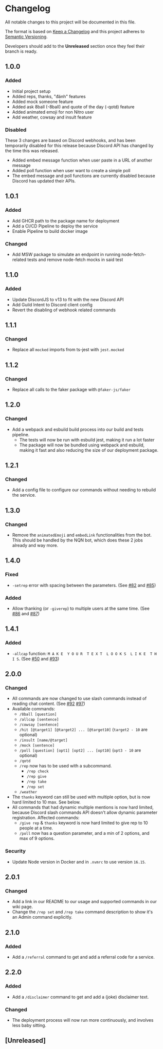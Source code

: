 # Changelog
All notable changes to this project will be documented in this file.

The format is based on [Keep a Changelog](http://keepachangelog.com/en/1.0.0/)
and this project adheres to [Semantic Versioning](http://semver.org/spec/v2.0.0.html).

Developers should add to the **Unreleased** section once they feel their branch is ready.

## 1.0.0

### Added

- Initial project setup
- Added reps, thanks, "đánh" features
- Added mock someone feature
- Added ask 8ball (-8ball) and quote of the day (-qotd) feature
- Added animated emoji for non Nitro user
- Add weather, cowsay and insult feature

### Disabled

These 3 changes are based on Discord webhooks, and has been temporarily disabled for this
release because Discord API has changed by the time this was released.

- Added embed message function when user paste in a URL of another message
- Added poll function when user want to create a simple poll
- The embed message and poll functions are currently disabled because Discord has updated their APIs.

## 1.0.1

### Added

- Add GHCR path to the package name for deployment
- Add a CI/CD Pipeline to deploy the service
- Enable Pipeline to build docker image

### Changed

- Add MSW package to simulate an endpoint in running node-fetch-related tests
  and remove node-fetch mocks in said test

## 1.1.0

### Added

- Update DiscordJS to v13 to fit with the new Discord API
- Add Guild Intent to Discord client config
- Revert the disabling of webhook related commands

## 1.1.1

### Changed

- Replace all `mocked` imports from ts-jest with `jest.mocked`

## 1.1.2

### Changed

- Replace all calls to the faker package with `@faker-js/faker`

## 1.2.0

### Changed

- Add a webpack and esbuild build process into our build and tests pipeline.
  - The tests will now be run with esbuild jest, making it run a lot faster
  - The package will now be bundled using webpack and esbuild, making it fast
  and also reducing the size of our deployment package.

## 1.2.1

### Changed

- Add a config file to configure our commands without needing to rebuild the
  service.

## 1.3.0

### Changed

- Remove the `animatedEmoji` and `embedLink` functionalities from the bot.
  This should be handled by the NQN bot, which does these 2 jobs already and
  way more.

## 1.4.0

### Fixed

- `-setrep` error with spacing between the parameters. (See [#82](https://github.com/viet-aus-it/vait-discord-bot/issues/82) and [#85](https://github.com/viet-aus-it/vait-discord-bot/pull/85))

### Added

- Allow thanking (or `-giverep`) to multiple users at the same time. (See [#86](https://github.com/viet-aus-it/vait-discord-bot/issues/86) and [#87](https://github.com/viet-aus-it/vait-discord-bot/pull/87))

## 1.4.1

### Added

- `-allcap` function: `M A K E  Y O U R  T E X T  L O O K S  L I K E  T H I S`. (See [#50](https://github.com/viet-aus-it/vait-discord-bot/issues/50) and [#93](https://github.com/viet-aus-it/vait-discord-bot/pull/93))

## 2.0.0

### Changed

- All commands are now changed to use slash commands instead of reading chat content. (See [#92](https://github.com/viet-aus-it/vait-discord-bot/issues/92) [#97](https://github.com/viet-aus-it/vait-discord-bot/pull/97))
- Available commands:
  - `/8ball [question]`
  - `/allcap [sentence]`
  - `/cowsay [sentence]`
  - `/hit [@target1] [@target2] ... [@target10]` (`target2 - 10` are optional)
  - `/insult [name/@target]`
  - `/mock [sentence]`
  - `/poll [question] [opt1] [opt2] ... [opt10]` (`opt3 - 10` are optional)
  - `/qotd`
  - `/rep` now has to be used with a subcommand.
    - `/rep check`
    - `/rep give`
    - `/rep take`
    - `/rep set`
  - `/weather`
- The `thanks` keyword can still be used with multiple option, but is now hard limited to 10 max. See below.
- All commands that had dynamic multiple mentions is now hard limited, because Discord slash commands API doesn't allow
  dynamic parameter registration. Affected commands:
  - `/give rep` & `thanks` keyword is now hard limited to give rep to 10 people at a time.
  - `/poll` now has a question parameter, and a min of 2 options, and max of 9 options.

### Security

- Update Node version in Docker and in `.nvmrc` to use version `16.15`.

## 2.0.1

### Changed

- Add a link in our README to our usage and supported commands in our wiki page.
- Change the `/rep set` and `/rep take` command description to show it's an Admin command explicitly.

## 2.1.0

### Added

- Add a `/referral` command to get and add a referral code for a service.

## 2.2.0

### Added

- Add a `/disclaimer` command to get and add a (joke) disclaimer text.

### Changed

- The deployment process will now run more continuously, and involves less baby sitting.

## \[Unreleased\]

[//]: # (Template:)

[//]: # (Version number)
[//]: # (### Added)

[//]: # ()
[//]: # (### Changed)

[//]: # ()
[//]: # (### Deprecated)

[//]: # ()
[//]: # (### Removed)

[//]: # ()
[//]: # (### Fixed)

[//]: # ()
[//]: # (### Security)
